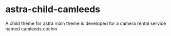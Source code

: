 # astra-child-camleeds
A child theme for astra main theme is developed for a camera rental service named camleeds cochin
